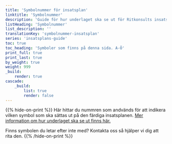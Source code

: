 ```yaml
---
title: 'Symbolnummer för insatsplan'
linktitle: 'Symbolnummer'
description: 'Guide för hur underlaget ska se ut för Ritkonsults insatsplan'
listHeading: 'Symbolnummer'
list_description: ''
translationKey: 'symbolnummer-insatsplan'
series: 'insatsplans-guide'
toc: true
toc_heading: 'Symboler som finns på denna sida. A-Ö'
print_full: true
print_last: true
by_weight: true
weight: 999
_build:
    render: true
cascade:
    _build:
        list: true
        render: false
---
```

{{% hide-on-print %}}
Här hittar du nummren som andvänds för att indikera vilken symbol som ska sättas ut på den färdiga insatsplanen. [Mer information om hur underlaget ska se ut finns här.](/guider/insatsplan-enkel)

Finns symbolen du letar efter inte med? Kontakta oss så hjälper vi dig att rita den.
{{% /hide-on-print %}}
